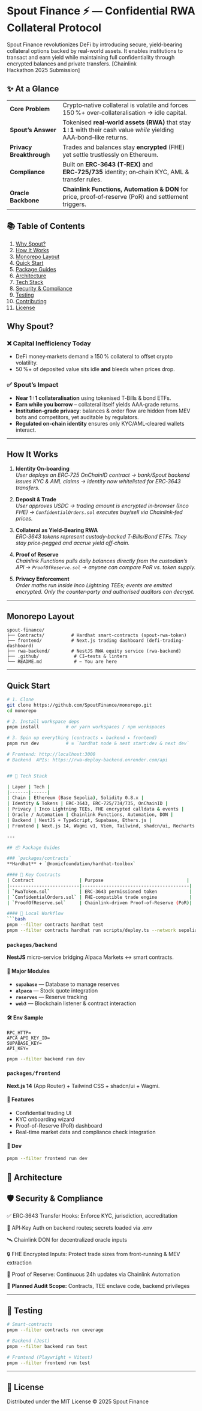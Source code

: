 # Spout Finance ⚡️ — Confidential RWA Collateral Protocol
Spout Finance revolutionizes DeFi by introducing secure, yield-bearing collateral options backed by real-world assets. It enables institutions to transact and earn yield while maintaining full confidentiality through encrypted balances and private transfers.
[Chainlink Hackathon 2025 Submission]

## ✨ At a Glance
|                         |                                    |
|-------------------------|------------------------------------|
| **Core Problem**        | Crypto‑native collateral is volatile and forces 150 %+ over‑collateralisation → idle capital. |
| **Spout’s Answer**      | Tokenised **real‑world assets (RWA)** that stay **1 : 1** with their cash value *while* yielding AAA‑bond–like returns. |
| **Privacy Breakthrough**| Trades and balances stay **encrypted** (FHE) yet settle trustlessly on Ethereum. |
| **Compliance**          | Built on **ERC‑3643 (T‑REX)** and **ERC‑725/735** identity; on‑chain KYC, AML & transfer rules. |
| **Oracle Backbone**     | **Chainlink Functions, Automation & DON** for price, proof‑of‑reserve (PoR) and settlement triggers. |


## 📚 Table of Contents
1. [Why Spout?](#whyspout)
2. [How It Works](#howitworks)
3. [Monorepo Layout](#monorepolayout)
4. [Quick Start](#quickstart)
5. [Package Guides](#packageguides)
6. [Architecture](#architecture)
7. [Tech Stack](#techstack)
8. [Security & Compliance](#security--compliance)
9. [Testing](#testing)
10. [Contributing](#contributing)
11. [License](#license)

## Why Spout?
### ❌ Capital Inefficiency Today
* DeFi money‑markets demand ≥ 150 % collateral to offset crypto volatility.  
* 50 %+ of deposited value sits idle **and** bleeds when prices drop.

### ✅ Spout’s Impact
* **Near 1 : 1 collateralisation** using tokenised T‑Bills & bond ETFs.
* **Earn while you borrow** – collateral itself yields AAA‑grade returns.
* **Institution‑grade privacy**: balances & order flow are hidden from MEV bots and competitors, yet auditable by regulators.
* **Regulated on‑chain identity** ensures only KYC/AML‑cleared wallets interact.

---

## How It Works
1. **Identity On‑boarding**  
   *User deploys an ERC‑725 OnChainID contract → bank/Spout backend issues KYC & AML claims → identity now whitelisted for ERC‑3643 transfers.*

2. **Deposit & Trade**  
   *User approves USDC → trading amount is encrypted in‑browser (Inco FHE) → `ConfidentialOrders.sol` executes buy/sell via Chainlink‑fed prices.*

3. **Collateral as Yield‑Bearing RWA**  
   *ERC‑3643 tokens represent custody‑backed T‑Bills/Bond ETFs. They stay price‑pegged and accrue yield off‑chain.*

4. **Proof of Reserve**  
   *Chainlink Functions pulls daily balances directly from the custodian’s API → `ProofOfReserve.sol` → anyone can compare PoR vs. token supply.*

5. **Privacy Enforcement**  
   *Order maths run inside Inco Lightning TEEs; events are emitted encrypted. Only the counter‑party and authorised auditors can decrypt.*

---

## Monorepo Layout

```
spout-finance/
├── Contracts/          # Hardhat smart‑contracts (spout-rwa-token)
├── frontend/           # Next.js trading dashboard (defi-trading-dashboard)
├── rwa-backend/        # NestJS RWA equity service (rwa-backend)
├── .github/             # CI—tests & linters
└── README.md            # ← You are here
```

---

## Quick Start
```bash
# 1. Clone
git clone https://github.com/SpoutFinance/monorepo.git
cd monorepo

# 2. Install workspace deps
pnpm install          # or yarn workspaces / npm workspaces

# 3. Spin up everything (contracts ▸ backend ▸ frontend)
pnpm run dev          # ≡ `hardhat node & nest start:dev & next dev`

# Frontend: http://localhost:3000
# Backend  APIs: https://rwa-deploy-backend.onrender.com/api


## 🧰 Tech Stack

| Layer | Tech |
|-------|------|
| Chain | Ethereum (Base Sepolia), Solidity 0.8.x |
| Identity & Tokens | ERC‑3643, ERC‑725/734/735, OnChainID |
| Privacy | Inco Lightning TEEs, FHE encrypted calldata & events |
| Oracle / Automation | Chainlink Functions, Automation, DON |
| Backend | NestJS + TypeScript, Supabase, Ethers.js |
| Frontend | Next.js 14, Wagmi v1, Viem, Tailwind, shadcn/ui, Recharts |

---

## 📦 Package Guides

### `packages/contracts`
**Hardhat** + `@nomicfoundation/hardhat-toolbox`

#### 🔑 Key Contracts
| Contract                 | Purpose                               |
|--------------------------|----------------------------------------|
| `RwaToken.sol`           | ERC‑3643 permissioned token            |
| `ConfidentialOrders.sol` | FHE‑compatible trade engine            |
| `ProofOfReserve.sol`     | Chainlink‑driven Proof‑of‑Reserve (PoR)|

#### 🧪 Local Workflow
```bash
pnpm --filter contracts hardhat test
pnpm --filter contracts hardhat run scripts/deploy.ts --network sepolia
```

### `packages/backend`
**NestJS** micro-service bridging Alpaca Markets ↔ smart contracts.

#### 📁 Major Modules
- **`supabase`** — Database to manage reserves 
- **`alpaca`** — Stock quote integration  
- **`reserves`** — Reserve tracking  
- **`web3`** — Blockchain listener & contract interaction

#### 🛠️ Env Sample
```dotenv
RPC_HTTP=
APCA_API_KEY_ID=
SUPABASE_KEY=
API_KEY=
```

```bash
pnpm --filter backend run dev
```

### `packages/frontend`
**Next.js 14** (App Router) + Tailwind CSS + shadcn/ui + Wagmi.

#### 🎯 Features
- Confidential trading UI  
- KYC onboarding wizard  
- Proof-of-Reserve (PoR) dashboard  
- Real-time market data and compliance check integration

#### 🚀 Dev
```bash
pnpm --filter frontend run dev
```


## 🧠 Architecture


## 🛡️ Security & Compliance
✅ ERC‑3643 Transfer Hooks: Enforce KYC, jurisdiction, accreditation

🔐 API‑Key Auth on backend routes; secrets loaded via .env

🛰️ Chainlink DON for decentralized oracle inputs

🔒 FHE Encrypted Inputs: Protect trade sizes from front-running & MEV extraction

🧾 Proof of Reserve: Continuous 24h updates via Chainlink Automation

🧪 **Planned Audit Scope:** Contracts, TEE enclave code, backend privileges

---

## 🧪 Testing
```bash
# Smart‑contracts
pnpm --filter contracts run coverage

# Backend (Jest)
pnpm --filter backend run test

# Frontend (Playwright + Vitest)
pnpm --filter frontend run test
```

---

## 📄 License
Distributed under the MIT License
© 2025 Spout Finance
